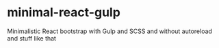 # minimal-react-gulp
Minimalistic React bootstrap with Gulp and SCSS and without autoreload and stuff like that
